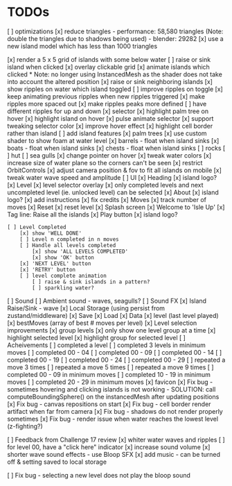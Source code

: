 # TODOs

[ ] optimizations
    [x] reduce triangles 
        - performance: 58,580 triangles (Note: double the triangles due to shadows being used)
        - blender: 29282
        [x] use a new island model which has less than 1000 triangles

[x] render a 5 x 5 grid of islands with some below water
[ ] raise or sink island when clicked
    [x] overlay clickable grid
    [x] animate islands which clicked
        * Note: no longer using InstancedMesh as the shader does not take into account the altered position
    [x] raise or sink neighboring islands
    [x] show ripples on water which island toggled
    [ ] improve ripples on toggle
        [x] keep animating previous ripples when new ripples triggered
        [x] make ripples more spaced out
        [x] make ripples peaks more defined
        [ ] have different ripples for up and down
[x] selector
    [x] highlight palm tree on hover
    [x] highlight island on hover
    [x] pulse animate selector
    [x] support tweaking selector color
    [x] improve hover effect
    [x] highlight cell border rather than island
[ ] add island features
    [x] palm trees
        [x] use custom shader to show foam at water level
    [x] barrels - float when island sinks
    [x] boats - float when island sinks
    [x] chests - float when island sinks
    [ ] rocks
    [ ] hut
    [ ] sea gulls
[x] change pointer on hover
[x] tweak water colors
[x] increase size of water plane so the corners can't be seen
[x] restrict OrbitControls
[x] adjust camera position & fov to fit all islands on mobile
[x] tweak water wave speed and amplitude
[ ] UI
    [x] Heading 
        [x] island logo?
    [x] Level
        [x] level selector overlay
        [x] only completed levels and next uncompleted level (ie. unlocked level) can be selected
    [x] About
        [x] island logo?
        [x] add instructions
        [x] fix credits
    [x] Moves
        [x] track number of moves
    [x] Reset
        [x] reset level
    [x] Splash screen
        [x] Welcome to 'Isle Up'
        [x] Tag line: Raise all the islands
        [x] Play button
        [x] island logo?

    [ ] Level Completed    
        [x] show 'WELL DONE'
        [ ] Level n completed in n moves
        [ ] Handle all levels completed
            [x] show 'ALL LEVELS COMPLETED'
            [x] show 'OK' button
        [x] 'NEXT LEVEL' button
        [x] 'RETRY' button
        [ ] level complete animation
            [ ] raise & sink islands in a pattern?
            [ ] sparkling water?
[ ] Sound
    [ ] Ambient sound - waves, seagulls?
    [ ] Sound FX
        [x] Island Raise/Sink - wave
[x] Local Storage (using persist from zustand/middleware)
    [x] Save
    [x] Load
    [x] Data
        [x] level (last level played)
        [x] bestMoves (array of best # moves per level)
[x] Level selection improvements
    [x] group levels
    [x] only show one level group at a time
    [x] highlight selected level
    [x] highlight group for selected level 
[ ] Acheivements
    [ ] completed a level
    [ ] completed 3 levels in minimum moves
    [ ] completed 00 - 04
    [ ] completed 00 - 09
    [ ] completed 00 - 14
    [ ] completed 00 - 19
    [ ] completed 00 - 24
    [ ] completed 00 - 29
    [ ] repeated a move 3 times
    [ ] repeated a move 5 times
    [ ] repeated a move 9 times
    [ ] completed 00 - 09 in minimum moves
    [ ] completed 10 - 19 in minimum moves
    [ ] completed 20 - 29 in minimum moves
[x] favicon
[x] Fix bug - sometimes hovering and clicking islands is not working
            - SOLUTION: call computeBoundingSphere() on the instancedMesh after updating positions
[x] Fix bug - canvas repositions on start
[x] Fix bug - cell border render artifact when far from camera
[x] Fix bug - shadows do not render properly sometimes
[x] Fix bug - render issue when water reaches the lowest level (z-fighting?)

[ ] Feedback from Challenge 17 review 
    [x] whiter water waves and ripples
    [ ] for level 00, have a "click here" indicator
    [x] increase sound volume
    [x] shorter wave sound effects - use Bloop SFX
    [x] add music - can be turned off & setting saved to local storage

[ ] Fix bug - selecting a new level does not play the bloop sound
